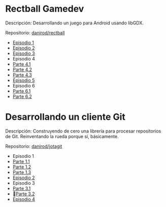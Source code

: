 # Rectball Gamedev

Descripción: Desarrollando un juego para Android usando libGDX.

Repositorio: [danirod/rectball](http://www.bitbucket.org/danirod/rectball)

* [Episodio 1](https://www.livecoding.tv/video/esen-libgdx-gamedev/)
* [Episodio 2](https://www.livecoding.tv/video/es-libgdx-gamedev/)
* [Episodio 3](https://www.livecoding.tv/video/rectball-gamedev-ep-3/)
* Episodio 4
 * [Parte 4.1](https://www.livecoding.tv/video/rectball-gamedev-ep-4-1/)
 * [Parte 4.2](https://www.livecoding.tv/video/rectball-gamedev-ep-4-2/)
 * [Parte 4.3](https://www.livecoding.tv/video/rectball-gamedev-ep-4-3/)
* [Episodio 5](https://www.livecoding.tv/video/rectball-gamedev-ep-5/)
* Episodio 6
 * [Parte 6.1](https://www.livecoding.tv/video/rectball-gamedev-ep-6-1/)
 * [Parte 6.2](https://www.livecoding.tv/video/rectball-gamedev-ep-6-2/)

# Desarrollando un cliente Git

Descripción: Construyendo de cero una librería para procesar repositorios de Git. Reinventando la rueda porque sí, básicamente.

Repositorio: [danirod/jotagit](http://github.com/danirod/jotagit)

* Episodio 1
 * [Parte 1.1](https://www.livecoding.tv/video/spanish-programando-un-cliente-git-en-java/)
 * [Parte 1.2](https://www.livecoding.tv/video/spanish-programando-un-cliente-git-en-java-2/)
 * [Parte 1.3](https://www.livecoding.tv/video/spanish-programando-un-cliente-git-en-java-3/)
* [Episodio 2](https://www.livecoding.tv/video/spanish-programando-un-cliente-git-en-java-4/)
* Episodio 3
 * [Parte 3.1](https://www.livecoding.tv/video/spanish-programando-un-cliente-git-en-java-5/)
 * [Parte 3.2](https://www.livecoding.tv/video/spanish-programando-un-cliente-git-en-java-6/)
* [Episodio 4](https://www.livecoding.tv/video/spanish-programando-un-cliente-git-en-java-7/)
